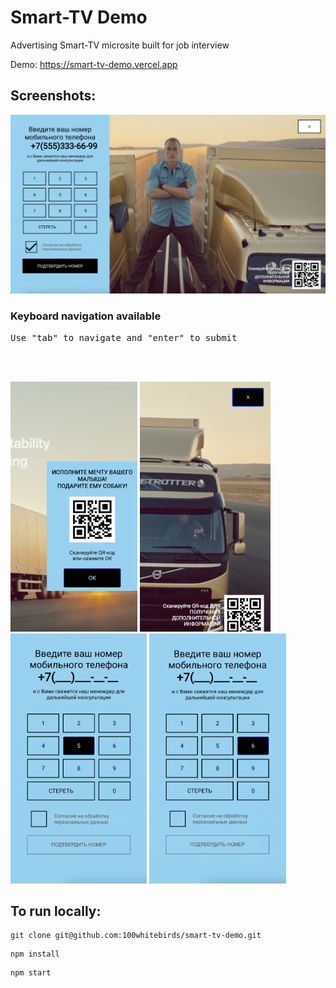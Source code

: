 <h1> Smart-TV Demo </h1>

Advertising Smart-TV microsite built for job interview 

Demo: https://smart-tv-demo.vercel.app

<h2> Screenshots: </h2>

<img src="screenshots/screenshot.png" width="800">

<h3> Keyboard navigation available</h3>

<pre>Use "tab" to navigate and "enter" to submit                 Use arrow keys to navigate and "enter" to submit:</pre>
<br/><br/>

<p float="left">
 <img src="screenshots/navigation1.png" height="400">
 <img src="screenshots/navigation4.png" height="400">
 <img src="screenshots/navigation2.png" height="400">
 <img src="screenshots/navigation3.png" height="400">
</p>


<h2> To run locally: </h2>
 
```
git clone git@github.com:100whitebirds/smart-tv-demo.git
```
```
npm install
```
```
npm start
```
